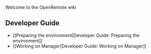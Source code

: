 Welcome to the OpenRemote wiki

## Developer Guide

* [[Preparing the environment|Developer Guide: Preparing the  environment]]
* [[Working on Manager|Developer Guide: Working on Manager]]

